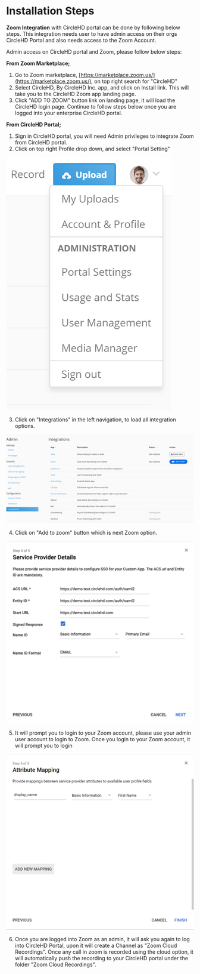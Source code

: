 # Installation Steps

**Zoom Integration** with CircleHD portal can be done by following below steps. This integration needs user to have admin access on their orgs CircleHD Portal and also needs access to the Zoom Account. 

Admin access on CircleHD portal and Zoom, please follow below steps:

**From Zoom Marketplace;**

1. Go to Zoom marketplace, [https://marketplace.zoom.us/](https://marketplace.zoom.us/), on top right search for "CircleHD"
2. Select CircleHD, By CircleHD Inc. app, and click on Install link. This will take you to the CircleHD Zoom app landing page. 
3. Click "ADD TO ZOOM" button link on landing page, it will load the CircleHD login page. Continue to follow steps below once you are logged into your enterprise CircleHD portal.

**From CircleHD Portal;**

1. Sign in CircleHD portal, you will need Admin privileges to integrate Zoom from CircleHD portal. 
2. Click on top right Profile drop down, and select "Portal Setting"

![Profile Menu on CircleHD portal](../../.gitbook/assets/image%20%281%29.png)

3. Click on "Integrations" in the left navigation, to load all integration options. 

![Integration Options on CircleHD](../../.gitbook/assets/image%20%285%29.png)

4. Click on "Add to zoom" button which is next Zoom option.

![Zoom Integration option on CircleHD portal](../../.gitbook/assets/image%20%2825%29.png)

5. It will prompt you to login to your Zoom account, please use your admin user account to login to Zoom. Once you login to your Zoom account, it will prompt you to login 

![](../../.gitbook/assets/image%20%2813%29.png)

6. Once you are logged into Zoom as an admin, it will ask you again to log into CircleHD Portal, upon it will create a Channel as "Zoom Cloud Recordings". Once any call in zoom is recorded using the cloud option, it will automatically push the recording to your CircleHD portal under the folder "Zoom Cloud Recordings".



